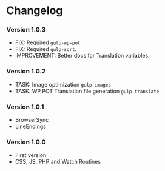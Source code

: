 # Changelog

### Version 1.0.3
- FIX: Required `gulp-wp-pot`.
- FIX: Required `gulp-sort`.
- IMPROVEMENT: Better docs for Translation variables.

### Version 1.0.2 
- TASK: Image optimization `gulp images`
- TASK: WP POT Translation file generation `gulp translate`

### Version 1.0.1 
- BrowserSync
- LineEndings

### Version 1.0.0 
- First version
- CSS, JS, PHP and Watch Routines
